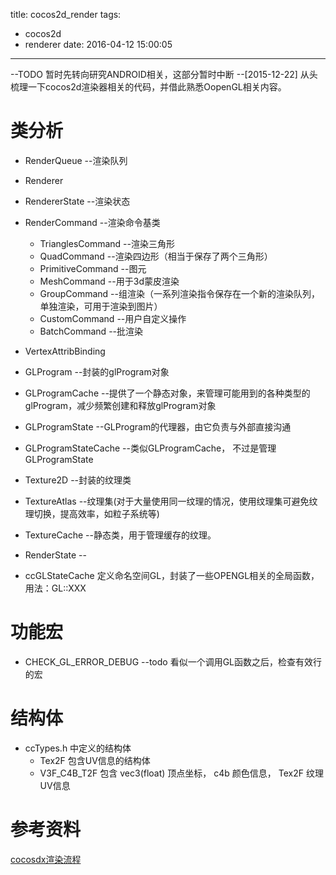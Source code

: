 title: cocos2d_render
tags:
  - cocos2d
  - renderer
date: 2016-04-12 15:00:05
---


--TODO 暂时先转向研究ANDROID相关，这部分暂时中断 --[2015-12-22]
从头梳理一下cocos2d渲染器相关的代码，并借此熟悉OopenGL相关内容。
<!--more-->

# 类分析
+ RenderQueue   --渲染队列
+ Renderer    
+ RendererState     --渲染状态
+ RenderCommand     --渲染命令基类
    * TrianglesCommand			--渲染三角形
    * QuadCommand				--渲染四边形（相当于保存了两个三角形）
    * PrimitiveCommand			--图元
    * MeshCommand				--用于3d蒙皮渲染
    * GroupCommand				--组渲染（一系列渲染指令保存在一个新的渲染队列，单独渲染，可用于渲染到图片）
    * CustomCommand				--用户自定义操作		
    * BatchCommand				--批渲染
+ VertexAttribBinding
+ GLProgram       --封装的glProgram对象
+ GLProgramCache  --提供了一个静态对象，来管理可能用到的各种类型的glProgram，减少频繁创建和释放glProgram对象
+ GLProgramState  --GLProgram的代理器，由它负责与外部直接沟通
+ GLProgramStateCache   --类似GLProgramCache， 不过是管理GLProgramState
+ Texture2D         --封装的纹理类
+ TextureAtlas      --纹理集(对于大量使用同一纹理的情况，使用纹理集可避免纹理切换，提高效率，如粒子系统等)
+ TextureCache      --静态类，用于管理缓存的纹理。
+ RenderState       --

+ ccGLStateCache    定义命名空间GL，封装了一些OPENGL相关的全局函数， 用法：GL::XXX

# 功能宏
+ CHECK_GL_ERROR_DEBUG  --todo 看似一个调用GL函数之后，检查有效行的宏

# 结构体
+ ccTypes.h 中定义的结构体
    * Tex2F     包含UV信息的结构体
    * V3F_C4B_T2F  包含 vec3(float) 顶点坐标， c4b 颜色信息， Tex2F 纹理UV信息


# 参考资料
[cocosdx渲染流程](http://www.2cto.com/kf/201409/336234.html)

